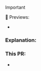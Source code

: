 <!--- Add the "deploy-preview" label and add your page previews here -->

> [!IMPORTANT]
> 🔎 Previews:
>
> -

<!--- Describe your changes in detail. Why does this change need to happen? Include any links to Slack discussions, Linear comments, etc. -->

### Explanation:

<!--- How does this PR solve the problem? -->

### This PR:

-
